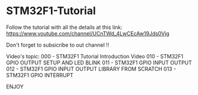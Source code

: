 # STM32F1-Tutorial

Follow the tutorial with all the details at this link: https://www.youtube.com/channel/UCnTWd_4LwCEcAw19Jds0Vjg

Don't forget to subsicribe to out channel !! 

Video's topic:
000 - STM32F1 Tutorial Introduction Video
010 - STM32F1 GPIO OUTPUT SETUP AND LED BLINK
011 - STM32F1 GPIO INPUT OUTPUT
012 -  STM32F1 GPIO INPUT OUTPUT LIBRARY FROM SCRATCH
013 - STM32F1 GPIO INTERRUPT

ENJOY 
